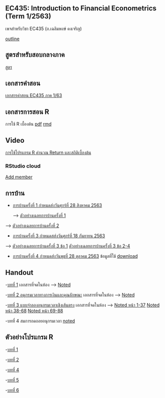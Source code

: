 ## EC435: Introduction to Financial Econometrics (Term 1/2563)
เพจสำหรับวิชา EC435 (อ.เฉลิมพงษ์ คงเจริญ)

[outline](https://github.com/chaleampong/EC435/blob/master/outline_ec435_1_63_chaleampong2.pdf)

## สูตรสำหรับสอบกลางภาค

[สูตร](https://github.com/chaleampong/EC435/blob/master/formula_for_mid.pdf)

## เอกสารคำสอน

[เอกสารคำสอน EC435 ภาค 1/63](https://github.com/chaleampong/EC435/blob/master/Chaleampong_IntroFinEcono_20200707.pdf)

## เอกสารการสอน R

การใช้ R เบื้องต้น  [pdf](https://github.com/chaleampong/EC435/blob/master/rclass_1_63.pdf) [rmd](https://github.com/chaleampong/EC435/blob/master/rclass_1_63.Rmd)

## Video

[การใช้โปรแกรม R คำนวณ Return และสถิติเบี้องต้น](https://youtu.be/aETKLqnSGXg)


### RStudio cloud 

[Add member](https://rstudio.cloud/spaces/83978/join?access_code=i%2BG0n1cuDQ%2BQzxVt116vK8fuFqQ9FPiG9iVo1Ge4)




## การบ้าน

- [การบ้านครั้งที่ 1 กำหนดส่งวันศุกร์ที่ 28 สิงหาคม 2563](https://github.com/chaleampong/EC435/blob/master/ec435_1_2563_hw1.pdf)
  
  --> [ตัวอย่างเฉลยการบ้านครั้งที่ 1](https://github.com/chaleampong/EC435/blob/master/ec435_1_2563_hw1_sol.pdf)
 
 --> [ตัวอย่างเฉลยการบ้านครั้งที่ 2](https://github.com/chaleampong/EC435/blob/master/ec435_1_2563_hw2_sol.pdf)

- [การบ้านครั้งที่ 3 กำหนดสส่งวันศุกร์ที่ 18 กันยายน 2563](https://github.com/chaleampong/EC435/blob/master/ec435_1_2563_hw3.pdf)

--> [ตัวอย่างเฉลยการบ้านครั้งที่ 3 ข้อ 1](https://github.com/chaleampong/EC435/blob/master/ec435_1_2563_hw3q1_sol.pdf)  [ตัวอย่างเฉลยการบ้านครั้งที่ 3 ข้อ 2-4](https://github.com/chaleampong/EC435/blob/master/ec435_1_2563_hw3_sol.pdf)

- [การบ้านครั้งที่ 4 กำหนดส่งวันพุธที่ 28 ตุลาคม 2563](https://github.com/chaleampong/EC435/blob/master/ec435_1_2563_hw4.pdf) ข้อมูลที่ใช้ [download](https://github.com/chaleampong/EC435/blob/master/set50_m0619.csv)

## Handout 
-[บทที่ 1](https://github.com/chaleampong/EC435/blob/master/chapter0_slide_1_62_ho.pdf) เอกสารที่จดในห้อง --> [Noted](https://github.com/chaleampong/EC435/blob/master/chapter0_slide_1_62_noted.pdf)

-[บทที่ 2 อนุกรมเวลาทางการเงินและคุณลักษณะ](https://github.com/chaleampong/EC435/blob/master/chapter2_1_63_slide_ho.pdf) เอกสารที่จดในห้อง --> [Noted](https://github.com/chaleampong/EC435/blob/master/chapter2_1_63_slide_noted.pdf)

-[บทที่ 3 แบบจำลองอนุกรมเวลาเชิงเส้นตรง](https://github.com/chaleampong/EC435/blob/master/chapter3_1_63_slide_ho.pdf) เอกสารที่จดในห้อง --> [Noted หน้า 1-37](https://github.com/chaleampong/EC435/blob/master/chapter3_1_63_slide_noted_p1_37.pdf)
[Noted หน้า 38-68](https://github.com/chaleampong/EC435/blob/master/chapter3_1_63_slide_noted_p38_68.pdf)
 [Noted หน้า 69-88](https://github.com/chaleampong/EC435/blob/master/chapter3_1_63_slide_noted_p69_88.pdf)
 
-บทที่ 4 สมการถดถอยอนุกรมเวลา [noted](https://github.com/chaleampong/EC435/blob/master/chapter4_1_63_slide_noted.pdf)

## ตัวอย่างโปรแกรม R

-[บทที่ 1](https://github.com/chaleampong/EC435/blob/master/chapter1_example.md)

-[บทที่ 2](https://github.com/chaleampong/EC435/blob/master/chapter2_example.md)

-[บทที่ 4](https://github.com/chaleampong/EC435/blob/master/chapter4_example.md)

-[บทที่ 5](https://github.com/chaleampong/EC435/blob/master/chapter5_example.md)

-[บทที่ 6](https://github.com/chaleampong/EC435/blob/master/chapter6_example.md)

